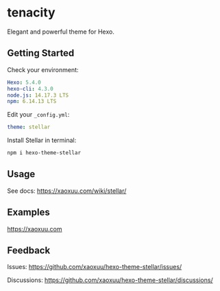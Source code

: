 # tenacity
<!-- # hexo-theme-stellar -->

Elegant and powerful theme for Hexo.

## Getting Started

Check your environment:

```yaml
Hexo: 5.4.0
hexo-cli: 4.3.0
node.js: 14.17.3 LTS
npm: 6.14.13 LTS
```

Edit your `_config.yml`:

```yaml
theme: stellar
```

Install Stellar in terminal:

```bash
npm i hexo-theme-stellar
```

## Usage

See docs: https://xaoxuu.com/wiki/stellar/

## Examples

https://xaoxuu.com

## Feedback

Issues: https://github.com/xaoxuu/hexo-theme-stellar/issues/

Discussions: https://github.com/xaoxuu/hexo-theme-stellar/discussions/
